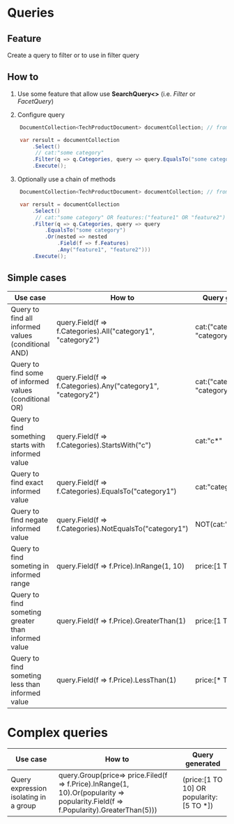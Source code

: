 # Queries

## Feature

Create a query to filter or to use in filter query

## How to

1. Use some feature that allow use **SearchQuery<>** (i.e. *Filter* or *FacetQuery*)

2. Configure query

```csharp
	DocumentCollection<TechProductDocument> documentCollection; // from DI

    var rersult = documentCollection
        .Select()
		 // cat:"some category"
        .Filter(q => q.Categories, query => query.EqualsTo("some category"))
        .Execute();
```

3. Optionally use a chain of methods

```csharp
	DocumentCollection<TechProductDocument> documentCollection; // from DI

    var rersult = documentCollection
        .Select()
		 // cat:"some category" OR features:("feature1" OR "feature2")
        .Filter(q => q.Categories, query => query
            .EqualsTo("some category")
            .Or(nested => nested
                .Field(f => f.Features)
                .Any("feature1", "feature2")))
        .Execute();
```

## Simple cases

| Use case                                               | How to                                                       | Query generated                   |
|--------------------------------------------------------|--------------------------------------------------------------|-----------------------------------|
| Query to find all informed values (conditional AND)    | query.Field(f => f.Categories).All("category1", "category2") | cat:("category1" AND "category2") |
| Query to find some of informed values (conditional OR) | query.Field(f => f.Categories).Any("category1", "category2") | cat:("category1" OR "category2")  |
| Query to find something starts with informed value     | query.Field(f => f.Categories).StartsWith("c")               | cat:"c*"                          |
| Query to find exact informed value                     | query.Field(f => f.Categories).EqualsTo("category1")         | cat:"category1"                   |
| Query to find negate informed value                    | query.Field(f => f.Categories).NotEqualsTo("category1")      | NOT(cat:"category1")              |
| Query to find someting in informed range               | query.Field(f => f.Price).InRange(1, 10)                     | price:[1 TO 10]                   |
| Query to find someting greater than informed value     | query.Field(f => f.Price).GreaterThan(1)                     | price:[1 TO *]                    |
| Query to find someting less than informed value        | query.Field(f => f.Price).LessThan(1)                        | price:[* TO 10]                   |

# Complex queries

| Use case                              | How to                                                                                                                             | Query generated                           |
|---------------------------------------|------------------------------------------------------------------------------------------------------------------------------------|-------------------------------------------|
| Query expression isolating in a group | query.Group(price=> price.Filed(f => f.Price).InRange(1, 10).Or(popularity => popularity.Field(f => f.Popularity).GreaterThan(5))) | (price:[1 TO 10] OR  popularity:[5 TO *]) |
